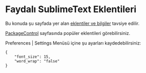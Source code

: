 # Faydalı SublimeText Eklentileri

Bu konuda şu sayfada yer alan [eklentiler ve bilgiler](http://labs.sahibinden.com/yazi/sublime-texti-etkin-kullanmak/) tavsiye edilir.

[PackageControl](https://packagecontrol.io/browse/popular) sayfasında popüler eklentileri görebilirsiniz.


Preferences | Settings Menüsü içine şu ayarları kaydedebilirsiniz:
```
{
    "font_size": 15,
    "word_wrap": "false"
}
```
